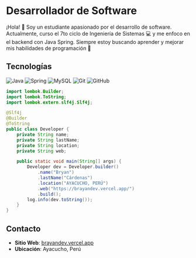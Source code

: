 # Desarrollador de Software

¡Hola! 👋 Soy un estudiante apasionado por el desarrollo de software. 
Actualmente, curso el 7to ciclo de Ingeniería de Sistemas 💻 y me enfoco en el backend con Java Spring. 
Siempre estoy buscando aprender y mejorar mis habilidades de programación 🚀

## Tecnologías

![Java](https://img.shields.io/badge/-Java-F89820?style=for-the-badge&logo=java&logoColor=F89820&labelColor=282828)
![Spring](https://img.shields.io/badge/-Spring-6DB33F?style=for-the-badge&logo=spring&logoColor=6DB33F&labelColor=282828)
![MySQL](https://img.shields.io/badge/-MySQL-4479A1?style=for-the-badge&logo=mysql&logoColor=white&labelColor=282828)
![Git](https://img.shields.io/badge/-Git-F05032?style=for-the-badge&logo=git&logoColor=white&labelColor=282828)
![GitHub](https://img.shields.io/badge/-GitHub-181717?style=for-the-badge&logo=github&logoColor=white&labelColor=282828)

```java
import lombok.Builder;
import lombok.ToString;
import lombok.extern.slf4j.Slf4j;

@Slf4j
@Builder
@ToString
public class Developer {
    private String name;
    private String lastName;
    private String location;
    private String web;

    public static void main(String[] args) {
        Developer dev = Developer.builder()
            .name("Bryan")
            .lastName("Cárdenas")
            .location("AYACUCHO, PERÚ")
            .web("https://brayandev.vercel.app/")
            .build();
        log.info(dev.toString());
    }
}
```

## Contacto

- **Sitio Web**: [brayandev.vercel.app](https://brayandev.vercel.app/)
- **Ubicación**: Ayacucho, Perú
